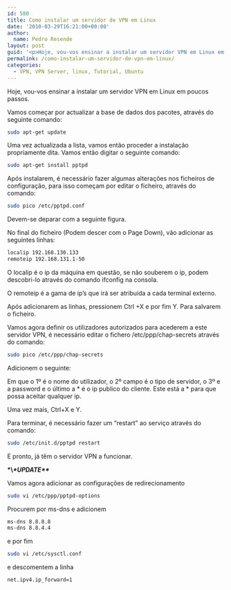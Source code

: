 ```yaml
---
id: 580
title: Como instalar um servidor de VPN em Linux
date: '2010-03-29T16:21:00+00:00'
author: 
  name: Pedro Resende
layout: post
guid: '<p>Hoje, vou-vos ensinar a instalar um servidor VPN em Linux em poucos passos.</p><p>Vamos começar por actualizar a base de dados dos pacotes, através do seguinte comando:</p>```sudo apt-get update```<p>Uma vez actualizada a lista, vamos então proced'
permalink: /como-instalar-um-servidor-de-vpn-em-linux/
categories:
  - VPN, VPN Server, linux, Tutorial, Ubuntu
---
```

Hoje, vou-vos ensinar a instalar um servidor VPN em Linux em poucos passos.

Vamos começar por actualizar a base de dados dos pacotes, através do seguinte comando:

```bash
sudo apt-get update
```

Uma vez actualizada a lista, vamos então proceder a instalação propriamente dita. Vamos então digitar o seguinte comando:

```bash
sudo apt-get install pptpd
```

Após instalarem, é necessário fazer algumas alterações nos ficheiros de configuração, para isso começam por editar o ficheiro, através do comando:

```bash
sudo pico /etc/pptpd.conf
```

Devem-se deparar com a seguinte figura.

No final do ficheiro (Podem descer com o Page Down), vão adicionar as seguintes linhas:

```bash
localip 192.168.130.133
remoteip 192.168.131.1-50
```

O localip é o ip da máquina em questão, se não souberem o ip, podem descobri-lo através do comando ifconfig na consola.

O remoteip é a gama de ip’s que irá ser atribuída a cada terminal externo.

Após adicionarem as linhas, pressionem Ctrl +X e por fim Y. Para salvarem o ficheiro.

Vamos agora definir os utilizadores autorizados para acederem a este servidor VPN, é necessário editar o fichero /etc/ppp/chap-secrets através do comando:

```bash
sudo pico /etc/ppp/chap-secrets
```

Adicionem o seguinte:

Em que o 1º é o nome do utilizador, o 2º campo é o tipo de servidor, o 3º e a password e o último a \* é o ip publico do cliente. Este está a \* para que possa aceitar qualquer ip.

Uma vez mais, Ctrl+X e Y.

Para terminar, é necessário fazer um “restart” ao serviço através do comando:

```bash
sudo /etc/init.d/pptpd restart
```

E pronto, já têm o servidor VPN a funcionar.

**\*\\*\*UPDATE\*\****

Vamos agora adicionar as configurações de redirecionamento

```bash
sudo vi /etc/ppp/pptpd-options
```

Procurem por ms-dns e adicionem

```bash
ms-dns 8.8.8.8
ms-dns 8.8.4.4
```

e por fim&nbsp;

```bash
sudo vi /etc/sysctl.conf
```

e descomentem a linha

```bash
net.ipv4.ip_forward=1
```
